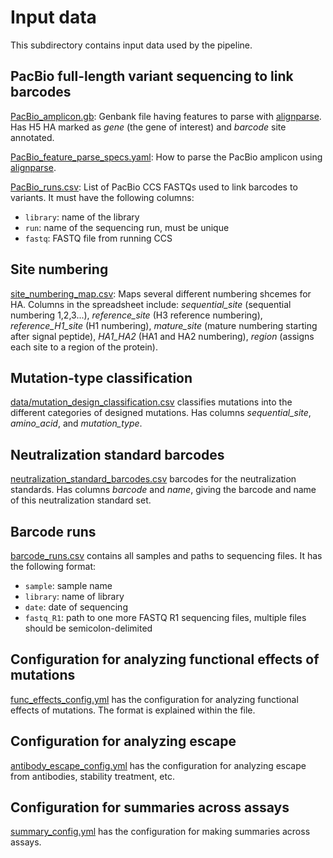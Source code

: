 # Input data
This subdirectory contains input data used by the pipeline.

## PacBio full-length variant sequencing to link barcodes

[PacBio_amplicon.gb](PacBio_amplicon.gb): Genbank file having features to parse with [alignparse](https://jbloomlab.github.io/alignparse/). Has H5 HA marked as *gene* (the gene of interest) and *barcode* site annotated.

[PacBio_feature_parse_specs.yaml](PacBio_feature_parse_specs.yaml): How to parse the PacBio amplicon using [alignparse](https://jbloomlab.github.io/alignparse/).

[PacBio_runs.csv](PacBio_runs.csv): List of PacBio CCS FASTQs used to link barcodes to variants.
It must have the following columns:

 - `library`: name of the library
 - `run`: name of the sequencing run, must be unique
 - `fastq`: FASTQ file from running CCS

## Site numbering
[site_numbering_map.csv](site_numbering_map.csv): Maps several different numbering shcemes for HA. Columns in the spreadsheet include: *sequential_site* (sequential numbering 1,2,3...), *reference_site* (H3 reference numbering), *reference_H1_site* (H1 numbering), *mature_site* (mature numbering starting after signal peptide), *HA1_HA2* (HA1 and HA2 numbering), *region* (assigns each site to a region of the protein).

## Mutation-type classification
[data/mutation_design_classification.csv](data/mutation_design_classification.csv) classifies mutations into the different categories of designed mutations.
Has columns *sequential_site*, *amino_acid*, and *mutation_type*.

## Neutralization standard barcodes
[neutralization_standard_barcodes.csv](neutralization_standard_barcodes.csv) barcodes for the neutralization standards.
Has columns *barcode* and *name*, giving the barcode and name of this neutralization standard set.

## Barcode runs
[barcode_runs.csv](barcode_runs.csv) contains all samples and paths to sequencing files. It has the following format:

 - `sample`: sample name
 - `library`: name of library
 - `date`: date of sequencing
 - `fastq_R1`: path to one more FASTQ R1 sequencing files, multiple files should be semicolon-delimited

## Configuration for analyzing functional effects of mutations
[func_effects_config.yml](func_effects_config.yml) has the configuration for analyzing functional effects of mutations.
The format is explained within the file.

## Configuration for analyzing escape
[antibody_escape_config.yml](antibody_escape_config.yml) has the configuration for analyzing escape from antibodies, stability treatment, etc.

## Configuration for summaries across assays
[summary_config.yml](summary_config.yml) has the configuration for making summaries across assays.
